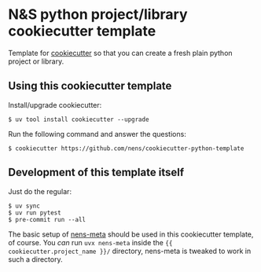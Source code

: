 # N&S python project/library cookiecutter template

Template for [cookiecutter](https://cookiecutter.readthedocs.io) so that
you can create a fresh plain python project or library.


## Using this cookiecutter template

Install/upgrade cookiecutter:

    $ uv tool install cookiecutter --upgrade

Run the following command and answer the questions:

    $ cookiecutter https://github.com/nens/cookiecutter-python-template


## Development of this template itself

Just do the regular:

    $ uv sync
    $ uv run pytest
    $ pre-commit run --all

The basic setup of [nens-meta](https://nens-meta.readthedocs.io/) should be used in this cookiecutter template, of course. You *can* run `uvx nens-meta` inside the `{{ cookiecutter.project_name }}/` directory, nens-meta is tweaked to work in such a directory.
